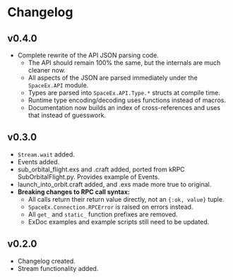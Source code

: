 # Changelog

## v0.4.0

* Complete rewrite of the API JSON parsing code.
  * The API should remain 100% the same, but the internals are much cleaner now.
  * All aspects of the JSON are parsed immediately under the `SpaceEx.API` module.
  * Types are parsed into `SpaceEx.API.Type.*` structs at compile time.
  * Runtime type encoding/decoding uses functions instead of macros.
  * Documentation now builds an index of cross-references and uses that instead of guesswork.

## v0.3.0

* `Stream.wait` added.
* Events added.
* sub_orbital_flight.exs and .craft added, ported from kRPC SubOrbitalFlight.py.  Provides example of Events.
* launch_into_orbit.craft added, and .exs made more true to original.
* **Breaking changes to RPC call syntax:**
  * All calls return their return value directly, not an `{:ok, value}` tuple.
  * `SpaceEx.Connection.RPCError` is raised on errors instead.
  * All `get_` and `static_` function prefixes are removed.
  * ExDoc examples and example scripts still need to be updated.

## v0.2.0

* Changelog created.
* Stream functionality added.
